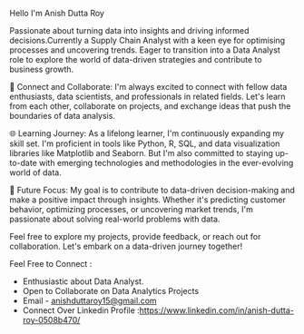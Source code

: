 Hello I'm Anish Dutta Roy

Passionate about turning data into insights and driving informed decisions.Currently a Supply Chain Analyst with a keen eye for optimising processes and uncovering trends. Eager to transition into a Data Analyst role to explore the world of data-driven strategies and contribute to business growth.

🔗 Connect and Collaborate:
I'm always excited to connect with fellow data enthusiasts, data scientists, and professionals in related fields. Let's learn from each other, collaborate on projects, and exchange ideas that push the boundaries of data analysis.

🌐 Learning Journey:
As a lifelong learner, I'm continuously expanding my skill set. I'm proficient in tools like Python, R, SQL, and data visualization libraries like Matplotlib and Seaborn. But I'm also committed to staying up-to-date with emerging technologies and methodologies in the ever-evolving world of data.

🎯 Future Focus:
My goal is to contribute to data-driven decision-making and make a positive impact through insights. Whether it's predicting customer behavior, optimizing processes, or uncovering market trends, I'm passionate about solving real-world problems with data.

Feel free to explore my projects, provide feedback, or reach out for collaboration. Let's embark on a data-driven journey together!

Feel Free to Connect :
 * Enthusiastic about Data Analyst.
 * Open to Collaborate on Data Analytics Projects
 * Email - anishduttaroy15@gmail.com
 * Connect Over Linkedin Profile :https://www.linkedin.com/in/anish-dutta-roy-0508b470/
